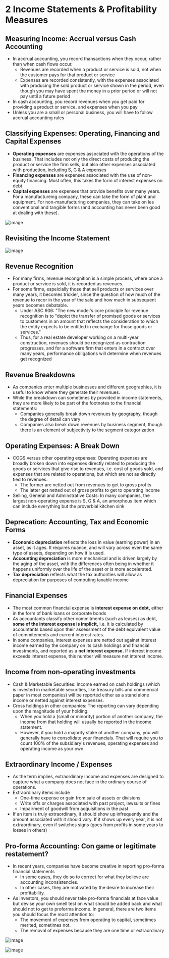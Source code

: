 # 2 Income Statements & Profitability Measures

## Measuring Income: Accrual versus Cash Accounting

- In accrual accounting, you record thansactions when they occur, rather than when cash flows occur.
  - Revenues are recorded when a product or service is sold, not when the customer pays for that product or service
  - Expenses are recorded consistently, with the expenses associated with producing the sold product or service shown in the period, even though you may have spent the money in a prior period or will not pay until a future period
- In cash accounting, you record revenues when you get paid for providing a product or service, and expenses when you pay
- Unless you are a small or personal business, you will have to follow accrual accounting rules

## Classifying Expenses: Operating, Financing and Capital Expenses

- **Operating expenses** are expenses associated with the operations of the business. That includes not only the direct costs of producing the product or service the firm sells, but also other expenses associated with production, including S, G & A expenses
- **Financing expenses** are expenses associated with the use of non-equity financing. Most often, this takes the form of interest expenses on debt
- **Capital expenses** are expenses that provide benefits over many years. For a manufactureing company, these can take the form of plant and equipment. For non-manufacturing companies, they can take on les conventional and tangible forms (and accounting has never been good at dealing with these).

![image](media/Accounting-for-Finance_2-Income-Statements-&-Profitability-Measures-image1.jpg)

## Revisiting the Income Statement

![image](media/Accounting-for-Finance_2-Income-Statements-&-Profitability-Measures-image2.jpg)

## Revenue Recognition

- For many firms, revenue recongnition is a simple process, where once a product or service is sold, it is recorded as revenues.
- For some firms, espeicially those that sell products or services over many years, it becomes trickier, since the question of how much of the revenue to recor in the year of the sale and how much in subsequent years becomes debatable.
  - Under ASC 606: "The new model's core principle for revenue recognition is to "depict the transfer of promised goods or services to customers in an amount that reflects the consideration to which the entity expects to be entitled in exchange for those goods or services."
  - Thus, for a real estate developer working on a multi-year construction, revenues should be recognized as contruction progresses, and for a software firm that enters in a contract over many years, performance obligations will determine when revenues get recognized

## Revenue Breakdowns

- As companies enter multiple businesses and different geographies, it is useful to know where they generate their revenues.
- While the breakdown can sometimes by provided in income statements, they are more likely to be part of the footnotes to the financial statements:
  - Companies generally break down revenues by geography, though the degree of detail can vary
  - Companies also break down revenues by business segment, though there is an element of subjectivity to the segment categorization

## Operating Expenses: A Break Down

- COGS versus other operating expenses: Operating expenses are broadly broken down into expenses directly related to producing the goods or services that give rise to revenues, i.e. cost of goods sold, and expenses that are related to operations, but which are not as directly tied to revenues.
  - The former are netted out from revenues to get to gross profits
  - The latter get netted out of gross profits to get to operating income
- Selling, General and Adminstrative Costs: In many companies, the largest non-operating expense is S, G & A, an amorphous item which can include everything but the proverbial kitchen sink

## Deprecation: Accounting, Tax and Economic Forms

- **Economic depreciation** reflects the loss in value (earning power) in an asset, as it ages. It requires nuance, and will vary across even the same type of assets, depending on how it is used.
- **Accounting depreciation** is more mechanical and is driven largely by the aging of the asset, with the differences often being in whether it happens uniformly over the life of the asset or is more accelerated.
- **Tax depreciation** reflects what the tax authorities will allow as depreciation for purposes of computing taxable income

## Financial Expenses

- The most common financial expense is **interest expense on debt,** either in the form of bank loans or corporate bonds
- As accountants classify other commitments (such as leases) as debt, **some of the interest expense is implicit,** i.e. it is calculated by accountants based upon their assessment of the debt equivalent value of commitements and current interest rates.
- In some companies, interest expenses are netted out against interest income earned by the company on its cash holdings and financial investments, and reported as a **net interest expense.** If interest income exceeds interest expense, this number will measure net interest income.

## Income from non-operating investments

- Cash & Marketable Securities: Income earned on cash holdings (which is invested in marketable securities, like treasury bills and commercial paper in most companies) will be reported either as a stand alone income or netted against interest expenses.
- Cross holdings in other companies: The reporting can vary depending upon the magnitude of your holding:
  - When you hold a (small or minority) portion of another company, the income from that holding will usually be reported in the income statement.
  - However, if you hold a majority stake of another company, you will generally have to consolidate your financials. That will require you to count 100% of the subsidiary's revenues, operating expenses and operating income as your own.

## Extraordinary Income / Expenses

- As the term implies, extraordinary income and expenses are designed to capture what a company does not face in the ordinary course of operations.
- Extraordinary items include
  - One-time expense or gain from sale of assets or divisions
  - Write offs or charges associated with past project, lawsuits or fines
  - Impairment of goodwill from acquisitions in the past
- If an item is truly extraordinary, it should show up infrequently and the amount associated with it should vary. If it shows up every year, it is not extraordinary, even if switches signs (goes from profits in some years to losses in others)

## Pro-forma Accounting: Con game or legitimate restatement?

- In recent years, companies have become creative in reporting pro-forma financial statements
  - In some cases, they do so to correct for what they believe are accounting inconsistencies.
  - In other cases, they are motivated by the desire to increase their profitability.
- As investors, you should never take pro-forma financials at face value but devise your own smell test on what should be added back and what should not to get to proforma income. In general, there are two items you should focus the most attention to:
  - The movement of expenses from operating to capital, sometimes merited, sometimes not.
  - The removal of expenses because they are one time or extraordinary

![image](media/Accounting-for-Finance_2-Income-Statements-&-Profitability-Measures-image3.jpg)

![image](media/Accounting-for-Finance_2-Income-Statements-&-Profitability-Measures-image4.jpg)
